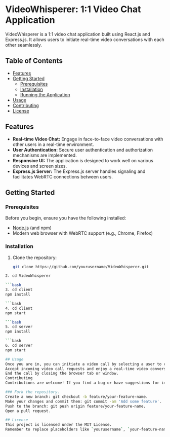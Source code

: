 # VideoWhisperer: 1:1 Video Chat Application

VideoWhisperer is a 1:1 video chat application built using React.js and Express.js. It allows users to initiate real-time video conversations with each other seamlessly.

## Table of Contents
- [Features](#features)
- [Getting Started](#getting-started)
  - [Prerequisites](#prerequisites)
  - [Installation](#installation)
  - [Running the Application](#running-the-application)
- [Usage](#usage)
- [Contributing](#contributing)
- [License](#license)

## Features

- **Real-time Video Chat:** Engage in face-to-face video conversations with other users in a real-time environment.
- **User Authentication:** Secure user authentication and authorization mechanisms are implemented.
- **Responsive UI:** The application is designed to work well on various devices and screen sizes.
- **Express.js Server:** The Express.js server handles signaling and facilitates WebRTC connections between users.

## Getting Started

### Prerequisites

Before you begin, ensure you have the following installed:

- [Node.js](https://nodejs.org/) (and npm)
- Modern web browser with WebRTC support (e.g., Chrome, Firefox)

### Installation

1. Clone the repository:

   ```bash
   git clone https://github.com/yourusername/VideoWhisperer.git

  ```bash
2. cd VideoWhisperer

  ```bash
3. cd client
  npm install

  ```bash
4. cd client
  npm start

  ```bash
5. cd server
  npm install

  ```bash
6. cd server
  npm start

## Usage
Once you are in, you can initiate a video call by selecting a user to connect with.
Accept incoming video call requests and enjoy a real-time video conversation.
End the call by closing the browser tab or window.
Contributing
Contributions are welcome! If you find a bug or have suggestions for improvements, please create an issue or submit a pull request.

### Fork the repository.
Create a new branch: git checkout -b feature/your-feature-name.
Make your changes and commit them: git commit -am 'Add some feature'.
Push to the branch: git push origin feature/your-feature-name.
Open a pull request.

## License
This project is licensed under the MIT License.
Remember to replace placeholders like `yourusername`, `your-feature-name`, and adjust the content according to your specific project details. Also, make sure to include any additional information that might be relevant to your project's users.


